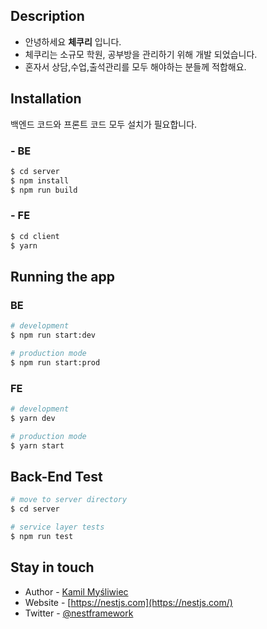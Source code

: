
## Description

* 안녕하세요 **체쿠리** 입니다.
* 체쿠리는 소규모 학원, 공부방을 관리하기 위해 개발 되었습니다.
* 혼자서 상담,수업,출석관리를 모두 해야하는 분들께 적합해요.


## Installation
백엔드 코드와 프론트 코드 모두 설치가 필요합니다.
### - BE
```bash       
$ cd server
$ npm install
$ npm run build
```
### - FE
```bash       
$ cd client
$ yarn
```

## Running the app

### BE
```bash
# development
$ npm run start:dev

# production mode
$ npm run start:prod
```
### FE
```bash
# development
$ yarn dev

# production mode
$ yarn start
```

## Back-End Test

```bash
# move to server directory
$ cd server

# service layer tests
$ npm run test
```

## Stay in touch

- Author - [Kamil Myśliwiec](https://kamilmysliwiec.com)
- Website - [https://nestjs.com](https://nestjs.com/)
- Twitter - [@nestframework](https://twitter.com/nestframework)

